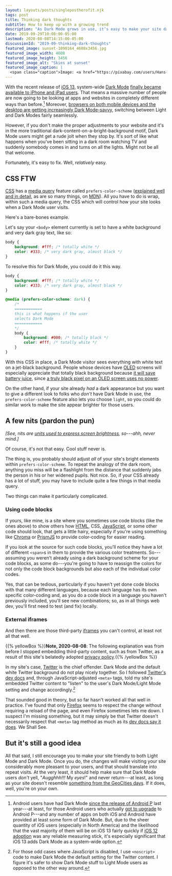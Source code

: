 ```yaml
---
layout: layouts/posts/singlepostherofit.njk
tags: post
title: Thinking dark thoughts
subtitle: How to keep up with a growing trend
description: "As Dark Mode grows in use, it’s easy to make your site dark-friendly."
date: 2019-09-29T10:08:00-05:00
lastmod: 2020-08-08T14:15:00-05:00
discussionId: "2019-09-thinking-dark-thoughts"
featured_image: sunset-1090164_4608x3456.jpg
featured_image_width: 4608
featured_image_height: 3456
featured_image_alt: "Skies at sunset"
featured_image_caption: |
  <span class="caption">Image: <a href="https://pixabay.com/users/Hans-2/?utm_source=link-attribution&amp;utm_medium=referral&amp;utm_campaign=image&amp;utm_content=1090164">Hans Braxmeier</a>; <a href="https://pixabay.com/?utm_source=link-attribution&amp;utm_medium=referral&amp;utm_campaign=image&amp;utm_content=1090164">Pixabay</a></span>
---
```


With the recent release of [iOS 13](https://en.wikipedia.org/wiki/IOS_13), system-wide [Dark Mode](https://en.wikipedia.org/wiki/Light-on-dark_color_scheme) [finally became available to iPhone and iPad users](https://developer.apple.com/design/human-interface-guidelines/ios/visual-design/dark-mode/). That means a massive number of people are now going to be looking at apps and websites in completely different ways than before.[^Android] Moreover, [browsers on both mobile devices and the desktop are getting increasingly Dark Mode-savvy](https://www.cnet.com/news/dark-mode-web-browsers-are-here-safari-firefox-soon-chrome/), switching between Light and Dark Modes fairly seamlessly.

[^Android]: Android users have had Dark Mode [since the release of Android P](https://9to5google.com/2018/12/17/android-dark-mode-theme-pie/) last year---at least, for those Android users who actually [got to upgrade](https://www.techopedia.com/definition/3899/android-fragmentation) to Android P---and any number of apps on both iOS and Android have provided at least some form of Dark Mode. But, due to the sheer quantity of iOS users (especially in North America) and the likelihood that the vast majority of them will be on iOS 13 fairly quickly if [iOS 12 adoption](https://www.macrumors.com/2019/08/08/ios-12-adoption-88-percent/) was any reliable measuring stick, it's especially significant that iOS 13 adds Dark Mode as a system-wide option.

However, if you don't make the proper adjustments to your website and it's in the more traditional dark-content-on-a-bright-background motif, Dark Mode users might get a rude jolt when they stop by. It's sort of like what happens when you've been sitting in a dark room watching TV and suddenly somebody comes in and turns on all the lights. Might not be all that welcome.

Fortunately, it's easy to fix. Well, *relatively* easy.

## CSS FTW

[CSS](https://techterms.com/definition/css) has a [media query](https://techterms.com/definition/media_queries) feature called `prefers-color-scheme` ([explained well and in detail](https://developer.mozilla.org/en-US/docs/Web/CSS/@media/prefers-color-scheme), as are so many things, on [MDN](https://developer.mozilla.org/en-US/)). All you have to do is wrap, within such a media query, the CSS which will control how your site looks when a Dark Mode user visits.

Here's a bare-bones example.

Let's say your `<body>` element currently is set to have a white background and very dark gray text, like so:

```css
body {
    background: #fff; /* totally white */
    color: #333; /* very dark gray, almost black */
}
```

To resolve this for Dark Mode, you could do it this way.

```css
body {
    background: #fff; /* totally white */
    color: #333; /* very dark gray, almost black */
}

@media (prefers-color-scheme: dark) {
    /*
    ============ 
    this is what happens if the user 
    selects Dark Mode
    ============
    */
    body {
        background: #000; /* totally black */
        color: #fff; /* totally white */
    }
}
```

With this CSS in place, a Dark Mode visitor sees everything with white text on a jet-black background. People whose devices have [OLED](https://www.trustedreviews.com/news/what-is-oled-3285263) screens will especially appreciate that totally black background because [it will save battery juice](https://www.popsci.com/night-dark-mode-design), since [a truly black pixel on an OLED screen uses no power](https://www.howtogeek.com/397982/how-dark-mode-can-extend-battery-life-on-oled-phones/).

On the other hand, if your site already *had* a dark appearance but you want to give a different look to folks who *don't* have Dark Mode in use, the `prefers-color-scheme` feature also lets you choose `light`, so you could do similar work to make the site appear brighter for those users.

## A few nits (pardon the pun)

*[See,* nits *are [units used to express screen brightness](https://www.lifewire.com/understanding-nits-lumens-brightness-4125499), so---ahh, never mind.]*

Of course, it's not that easy. Cool stuff never is.

The thing is, you probably should adjust  *all* of your site's bright elements within `prefers-color-scheme`. To repeat the analogy of the dark room, anything you miss will be a flashlight from the distance that suddenly jabs the person in his or her widened pupils. Not nice. So, if your CSS already has a lot of stuff, you may have to include quite a few things in that media query.

Two things can make it particularly complicated.

### Using code blocks

If yours, like mine, is a site where you sometimes use code blocks (like the ones above) to show others how [HTML](https://www.w3.org/html/), CSS, [JavaScript](https://developer.mozilla.org/en-US/docs/Web/JavaScript), or some other code should look, that gets a little hairy, especially if you're using something like [Chroma](https://github.com/alecthomas/chroma) or [PrismJS](https://prismjs.com) to provide color-coding for easier reading.

If you look at the source for such code blocks, you'll notice they have a lot of different `<span>`s in them to provide the various color treatments. So---assuming you weren't already using a dark background scheme for your code blocks, as some do---you're going to have to reassign the colors for not only the code block backgrounds but also each of the individual color codes.

Yes, that can be tedious, particularly if you haven't yet done code blocks with that many different languages, because each language has its own specific color-coding and, as you do a code block in a language you haven't previously included, you'll see new combinations; so, as in all things web dev, you'll first need to test (and fix) locally.

### External iframes

And then there are those third-party [iframes](https://developer.mozilla.org/en-US/docs/Web/HTML/Element/iframe) you can't control, at least not all that well.

{{% yellowBox %}}**Note, 2020-08-08**: The following explanation was from before I stopped embedding third-party content, such as from Twitter, as a result of this site's belatedly adopted [privacy policy](/privacy).{{% /yellowBox %}}

In my site's case, [Twitter](https://twitter.com) is the chief offender. Dark Mode and the default white Twitter background do not play nicely together. So I followed [Twitter's dev docs](https://developer.twitter.com/en/docs) and, through JavaScript-adjusted `<meta>` tags, told my site's embedded Twitter content to "listen" to the user's Dark Mode/Light Mode setting and change accordingly.[^noscript]

[^noscript]: For those odd cases where JavaScript is disabled, I use `<noscript>` code to make Dark Mode the default setting for the Twitter content. I figure it's safer to show Dark Mode stuff to Light Mode users as opposed to the other way around.

That sounded good in theory, but so far hasn't worked all that well in practice. I've found that only [Firefox](https://www.mozilla.org/en-US/firefox/) seems to respect the change without requiring a reload of the page, and even Firefox sometimes lets me down. I suspect I'm missing something, but it may simply be that Twitter doesn't necessarily respect that `<meta>` tag method as much as its [dev docs say it does](https://developer.twitter.com/en/docs/twitter-for-websites/webpage-properties/overview). We Shall See.

## But it's still a good idea

All that said, I still encourage you to make your site friendly to both Light Mode and Dark Mode. Once you do, the changes will make visiting your site considerably more pleasant to your users, and that should translate into repeat visits. At the very least, it should help make sure that Dark Mode users *don't* yell, "*Augghhh!!!* My *eyes*!" and never return---at least, as long as your site doesn't resemble [something from the GeoCities days](https://gizmodo.com/remember-the-hilarious-horror-of-geocities-with-this-we-5983574). If it does, well, you're on your own.